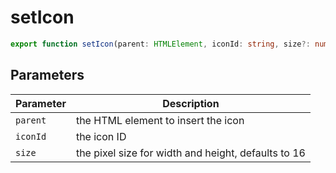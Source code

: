 # setIcon

```ts
export function setIcon(parent: HTMLElement, iconId: string, size?: number): void;
```



## Parameters

| Parameter | Description |
|-----------|-------------|
| <code>parent</code> | the HTML element to insert the icon |
| <code>iconId</code> | the icon ID |
| <code>size</code> | the pixel size for width and height, defaults to 16 |
